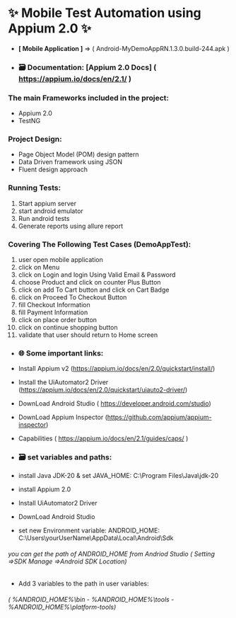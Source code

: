 
# ✨ Mobile Test Automation using Appium 2.0 ✨ 

*  **[ Mobile Application ]** => ( Android-MyDemoAppRN.1.3.0.build-244.apk )
 
* ### 🗃️ Documentation: [Appium 2.0 Docs] ( https://appium.io/docs/en/2.1/ )

### The main Frameworks included in the project:
* Appium 2.0
* TestNG

### Project Design:
* Page Object Model (POM) design pattern
* Data Driven framework using JSON
* Fluent design approach

### Running Tests:
1. Start appium server
2. start android emulator
3. Run android tests
4. Generate reports using allure report


### Covering The Following Test Cases (DemoAppTest):
1. user open mobile application
2. click on Menu
3. click on Login and login Using Valid Email & Password
4. choose Product and click on counter Plus Button 
5. click on add To Cart button and click on Cart Badge 
6. click on Proceed To Checkout Button 
7. fill Checkout Information 
8. fill Payment Information 
9. click on place order button 
10. click on continue shopping button 
11. validate that user should return to Home screen

* ### 🌐 Some important links:
* Install Appium v2 (https://appium.io/docs/en/2.0/quickstart/install/)
* Install the UiAutomator2 Driver (https://appium.io/docs/en/2.0/quickstart/uiauto2-driver/)
* DownLoad Android Studio ( https://developer.android.com/studio)
* DownLoad Appium Inspector (https://github.com/appium/appium-inspector)
* Capabilities ( https://appium.io/docs/en/2.1/guides/caps/ )


* ### 🗃️ set variables and paths:
* install Java JDK-20 & set JAVA_HOME: C:\Program Files\Java\jdk-20
* install Appium 2.0
* Install UiAutomator2 Driver
* DownLoad Android Studio
* set new Environment variable: ANDROID_HOME: C:\Users\yourUserName\AppData\Local\Android\Sdk
###### you can get the path of ANDROID_HOME from Andriod Studio ( Setting =>SDK Manage =>Android SDK Location)
* Add 3 variables to the path in user variables:
###### ( %ANDROID_HOME%\bin - %ANDROID_HOME%\tools - %ANDROID_HOME%\platform-tools)